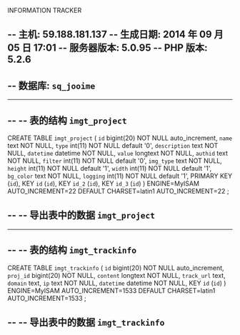 INFORMATION TRACKER


-- 主机: 59.188.181.137
-- 生成日期: 2014 年 09 月 05 日 17:01
-- 服务器版本: 5.0.95
-- PHP 版本: 5.2.6
-- 
-- 数据库: `sq_jooime`
-- 

-- --------------------------------------------------------

-- 
-- 表的结构 `imgt_project`
-- 

CREATE TABLE `imgt_project` (
  `id` bigint(20) NOT NULL auto_increment,
  `name` text NOT NULL,
  `type` int(11) NOT NULL default '0',
  `description` text NOT NULL,
  `datetime` datetime NOT NULL,
  `value` longtext NOT NULL,
  `authid` text NOT NULL,
  `filter` int(11) NOT NULL default '0',
  `img_type` text NOT NULL,
  `height` int(11) NOT NULL default '1',
  `width` int(11) NOT NULL default '1',
  `bg_color` text NOT NULL,
  `logging` int(11) NOT NULL default '1',
  PRIMARY KEY  (`id`),
  KEY `id` (`id`),
  KEY `id_2` (`id`),
  KEY `id_3` (`id`)
) ENGINE=MyISAM AUTO_INCREMENT=22 DEFAULT CHARSET=latin1 AUTO_INCREMENT=22 ;

-- 
-- 导出表中的数据 `imgt_project`
-- 


-- --------------------------------------------------------

-- 
-- 表的结构 `imgt_trackinfo`
-- 

CREATE TABLE `imgt_trackinfo` (
  `id` bigint(20) NOT NULL auto_increment,
  `proj_id` bigint(20) NOT NULL,
  `content` longtext NOT NULL,
  `track_url` text,
  `domain` text,
  `ip` text NOT NULL,
  `datetime` datetime NOT NULL,
  KEY `id` (`id`)
) ENGINE=MyISAM AUTO_INCREMENT=1533 DEFAULT CHARSET=latin1 AUTO_INCREMENT=1533 ;

-- 
-- 导出表中的数据 `imgt_trackinfo`
-- 
